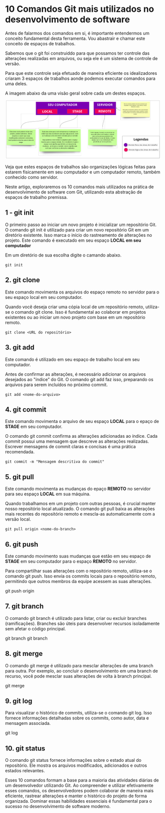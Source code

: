# 10 Comandos Git mais utilizados no desenvolvimento de software

Antes de falarmos dos comandos em si, é importante entendermos um conceito fundamental desta ferramenta. Vou abastrair e chamar este conceito de espaços de trabalhos.

Sabemos que o git foi construiddo para que possamos ter controle das alterações realizadas em arquivos, ou seja ele é um sistema de controle de versão.

Para que este controle seja efetuado de maneira eficiente os idealizadores criaram 3 espaços de trabalhos aonde podemos executar comandos para uma deles.

A imagem abaixo da uma visão geral sobre cada um destes espaços.

![Alt text](documents/articles/image.png)

Veja que estes espaços de trabalhos são organizações lógicas feitas para estarem fisicamente em seu computador e um computador remoto, também conhecido como servidor.

Neste artigo, exploraremos os 10 comandos mais utilizados na prática de desenvolvimento de software com Git, utilizando esta abstração de espaços de trabalho premissa. 

## 1 - git init

O primeiro passo ao iniciar um novo projeto é inicializar um repositório Git. O comando git init é utilizado para criar um novo repositório Git em um diretório existente. Isso marca o início do rastreamento de alterações no projeto.
Este comando é executado em seu espaço **LOCAL em seu computador**

Em um diretório de sua escolha digite o camando abaixo.

`git init`


## 2. git clone

Este comando movimenta os arquivos do espaço remoto no servidor para o seu espaço local em seu computador.

Quando você deseja criar uma cópia local de um repositório remoto, utiliza-se o comando git clone. Isso é fundamental ao colaborar em projetos existentes ou ao iniciar um novo projeto com base em um repositório remoto.
 

`git clone <URL do repositório>`

## 3. git add

Este comando é utilizado em seu espaço de trabalho local em seu computador.

Antes de confirmar as alterações, é necessário adicionar os arquivos desejados ao "índice" do Git. O comando git add faz isso, preparando os arquivos para serem incluídos no próximo commit.

`git add <nome-do-arquivo>`

## 4. git commit

Este comando movimenta o arquivo de seu espaço **LOCAL** para o epaço de **STAGE** em seu computador. 

O comando git commit confirma as alterações adicionadas ao índice. Cada commit possui uma mensagem que descreve as alterações realizadas. Escrever mensagens de commit claras e concisas é uma prática recomendada.

 `git commit -m "Mensagem descritiva do commit"`


## 5. git pull

Este comando movimenta as mudanças do epaço **REMOTO** no servidor para seu espaço **LOCAL** em sua máquina.

Quando trabalhamos em um projeto com outras pessoas, é crucial manter nosso repositório local atualizado. O comando git pull baixa as alterações mais recentes do repositório remoto e mescla-as automaticamente com a versão local.

`git pull origin <nome-do-branch>`

## 6. git push

Este comando movimento suas mudanças que estão em seu espaço de **STAGE** em seu computador para o espaço **REMOTO** no servidor.

Para compartilhar suas alterações com o repositório remoto, utiliza-se o comando git push. Isso envia os commits locais para o repositório remoto, permitindo que outros membros da equipe acessem as suas alterações.

git push origin <nome-do-branch>

## 7. git branch

O comando git branch é utilizado para listar, criar ou excluir branches (ramificações). Branches são úteis para desenvolver recursos isoladamente sem afetar o código principal.

git branch
git branch <nome-do-branch>

## 8. git merge

O comando git merge é utilizado para mesclar alterações de uma branch para outra. Por exemplo, ao concluir o desenvolvimento em uma branch de recurso, você pode mesclar suas alterações de volta à branch principal.


git merge <nome-do-branch>

## 9. git log

Para visualizar o histórico de commits, utiliza-se o comando git log. Isso fornece informações detalhadas sobre os commits, como autor, data e mensagem associada.

git log

## 10. git status

O comando git status fornece informações sobre o estado atual do repositório. Ele mostra os arquivos modificados, adicionados e outros estados relevantes.


Esses 10 comandos formam a base para a maioria das atividades diárias de um desenvolvedor utilizando Git. Ao compreender e utilizar efetivamente esses comandos, os desenvolvedores podem colaborar de maneira mais eficiente, rastrear alterações e manter o histórico do projeto de forma organizada. Dominar essas habilidades essenciais é fundamental para o sucesso no desenvolvimento de software moderno.